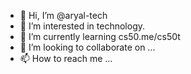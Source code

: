 - 👋 Hi, I’m @aryal-tech
- 👀 I’m interested in technology.
- 🌱 I’m currently learning  cs50.me/cs50t 
- 💞️ I’m looking to collaborate on ...
- 📫 How to reach me ...

<!---
aryal-tech/aryal-tech is a ✨ special ✨ repository because its `README.md` (this file) appears on your GitHub profile.
You can click the Preview link to take a look at your changes.
--->
